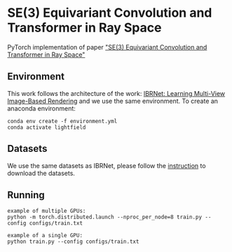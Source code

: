 # SE(3) Equivariant Convolution and Transformer in Ray Space
PyTorch implementation of paper ["SE(3) Equivariant Convolution and Transformer in Ray Space"](https://arxiv.org/pdf/2212.14871.pdf)


## Environment
This work follows the architecture of the work: [IBRNet: Learning Multi-View Image-Based Rendering](http://arxiv.org/abs/2102.13090) and we use the same environment.
To create an anaconda environment:
```
conda env create -f environment.yml
conda activate lightfield
```
## Datasets
We use the same datasets as IBRNet, please follow the [instruction](https://github.com/googleinterns/IBRNet) to download the datasets. 

## Running
```
example of multiple GPUs:
python -m torch.distributed.launch --nproc_per_node=8 train.py --config configs/train.txt
```

```
example of a single GPU:
python train.py --config configs/train.txt
```